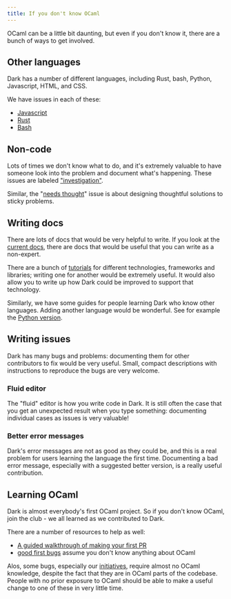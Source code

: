 ```yaml
---
title: If you don't know OCaml
---
```


OCaml can be a little bit daunting, but even if you don't know it, there are a bunch of ways to get involved.

## Other languages

Dark has a number of different languages, including Rust, bash, Python, Javascript, HTML, and CSS.

We have issues in each of these:

- [Javascript](https://github.com/darklang/dark/issues?q=is%3Aissue+is%3Aopen+label%3Ajavascript)
- [Rust](https://github.com/darklang/dark/issues?q=is%3Aissue+is%3Aopen+label%3Arust)
- [Bash](https://github.com/darklang/dark/issues?q=is%3Aissue+is%3Aopen+label%3Abash)

## Non-code

Lots of times we don't know what to do, and it's extremely valuable to have
someone look into the problem and document what's happening. These issues are
labeled ["investigation"](https://github.com/darklang/dark/issues?q=is%3Aissue+is%3Aopen+label%3Ainvestigation).

Similar, the "[needs thought](https://github.com/darklang/dark/issues?q=is%3Aissue+is%3Aopen+label%3Aneeds-thought)" issue is about designing thoughtful solutions to sticky problems.

## Writing docs

There are lots of docs that would be very helpful to write. If you look at the
[current docs](https://docs.darklang.com), there are docs that would be useful
that you can write as a non-expert.

There are a bunch of
[tutorials](https://darklang.github.io/docs/tutorials/tutorial-intro) for
different technologies, frameworks and libraries; writing one for another would
be extremely useful. It would also allow you to write up how Dark could be
improved to support that technology.

Similarly, we have some guides for people learning Dark who know other
languages. Adding another language would be wonderful. See for example the
[Python version](https://darklang.github.io/docs/from-python).

## Writing issues

Dark has many bugs and problems: documenting them for other contributors to fix
would be very useful. Small, compact descriptions with instructions to
reproduce the bugs are very welcome.

### Fluid editor

The "fluid" editor is how you write code in Dark. It is still often the case
that you get an unexpected result when you type something: documenting
individual cases as issues is very valuable!

### Better error messages

Dark's error messages are not as good as they could be, and this is a real
problem for users learning the language the first time. Documenting a bad error
message, especially with a suggested better version, is a really useful
contribution.

## Learning OCaml

Dark is almost everybody's first OCaml project. So if you don't know OCaml,
join the club - we all learned as we contributed to Dark.

There are a number of resources to help as well:

- [A guided walkthrough of making your first PR](/docs/contributing/adding-your-first-test)
- [good first bugs](https://github.com/darklang/dark/issues?q=is%3Aopen+is%3Aissue+label%3Agood-first-bug) assume you don't know anything about OCaml

Alos, some bugs, especially our
[initiatives](https://github.com/darklang/dark/issues?q=is%3Aopen+is%3Aissue+label%3Ainitiative),
require almost no OCaml knowledge, despite the fact that they are in OCaml
parts of the codebase. People with no prior exposure to OCaml should be able to
make a useful change to one of these in very little time.
